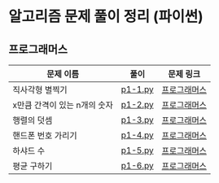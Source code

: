 # 알고리즘 문제 풀이 정리 (파이썬)



## 프로그래머스

| 문제 이름       | 풀이                  | 문제 링크                                                    |
| ---------------  | --------------------- | ------------------------------------------------------------ |
| 직사각형 별찍기| [p1-1.py](https://github.com/palza4dev/TIL-Algorithm/tree/main/programmers/level_1/p1-1.py) | [프로그래머스](https://programmers.co.kr/learn/courses/30/lessons/12969) |
| x만큼 간격이 있는 n개의 숫자  | [p1-2.py](https://github.com/palza4dev/TIL-Algorithm/tree/main/programmers/level_1/p1-2.py) | [프로그래머스](https://programmers.co.kr/learn/courses/30/lessons/12954) |
| 행렬의 덧셈  | [p1-3.py](https://github.com/palza4dev/TIL-Algorithm/tree/main/programmers/level_1/p1-3.py) |[프로그래머스](https://programmers.co.kr/learn/courses/30/lessons/12950)|
| 핸드폰 번호 가리기  | [p1-4.py](https://github.com/palza4dev/TIL-Algorithm/tree/main/programmers/level_1/p1-4.py) |[프로그래머스](https://programmers.co.kr/learn/courses/30/lessons/12948)|
| 하샤드 수  | [p1-5.py](https://github.com/palza4dev/TIL-Algorithm/tree/main/programmers/level_1/p1-5.py) |[프로그래머스](https://programmers.co.kr/learn/courses/30/lessons/12947)|
| 평균 구하기 | [p1-6.py](https://github.com/palza4dev/TIL-Algorithm/tree/main/programmers/level_1/p1-6.py) |[프로그래머스](https://programmers.co.kr/learn/courses/30/lessons/12944)|

